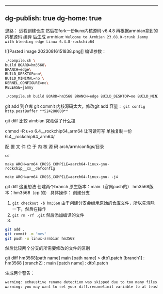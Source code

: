 
---
dg-publish: true
dg-home: true
---

思路：
远程创建仓库
然后在fork一份liunx内核源码 v6.4.8
再根据armbian拿到的内核源码 编译 后生成 
armbian: 
`Welcome to Armbian 23.08.0-trunk Jammy with bleeding edge Linux 6.4.8-rockchip64`

![[Pasted image 20230816151838.png]]
编译参数：
```BASH
./compile.sh \
build BOARD=hm3568\
BRANCH=edge\
BUILD_DESKTOP=no\
BUILD_MINIMAL=no \
KERNEL_CONFIGURE=no\
RELEASE=jammy

./compile.sh build BOARD=hm3568 BRANCH=edge BUILD_DESKTOP=no BUILD_MINIMAL=no KERNEL_CONFIGURE=no RELEASE=jammy
```



git add 到仓库 git commit 
内核源码太大，修改git add 容量：
`git config http.postBuffer **524288000**`


git diff 比较 aimbian 究竟做了什么捏

chmod -R u+x 6.4__rockchip64_arm64 让可读可写
单独复制一份 6.4__rockchip64_arm64/

配 置 文 件 位 于 内 核 源 码 arch/arm/configs/目录

`cd` 

`make ARCH=arm64 CROSS_COMPILE=aarch64-linux-gnu- rockchip__xx__defconfig`
    
`make ARCH=arm64 CROSS_COMPILE=aarch64-linux-gnu- -j4 `

git diff  这里想法
创建两个branch
原生版本：main（官网push的）
hm3568版本：hm3568（cp 的）
具体操作：
创建分支
1. `git checkout -b hm3568`
由于创建分支会继承原始的仓库文件，所以先清除一下，然后在操作
2. `git rm -rf .git`
然后添加编译的文件
3. 
``` BASH
git add . 
git commit -m "mes"
git push -u linux-armbian hm3568
```


然后比较两个分支的所需要修改的文件的区别

git diff hm3568[path name] main [path name] > dtb1.patch
[branch1] : hm3568 
[branch2] : main
[patch name] : dtb1.patch 

生成两个警告：
``` BASH
warning: exhaustive rename detection was skipped due to too many files. 
warning: you may want to set your diff.renamelimit variable to at least 80290 and retry the command.
```

